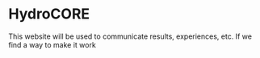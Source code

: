 # HydroCORE
This website will be used to communicate results, experiences, etc.
If we find a way to make it work
